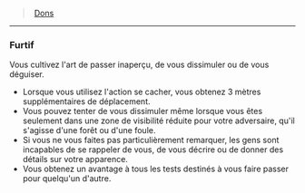 ﻿---
!FeatItem
Id: feats_hd.md#furtif
ParentLink: feats_hd.md#dons
Name: Furtif
ParentName: Dons
NameLevel: 3
Attributes:
  Name: Furtif
  Markdown: >+
    ### <!--Name-->Furtif<!--/Name-->


    Vous cultivez l'art de passer inaperçu, de vous dissimuler ou de vous déguiser.


    * Lorsque vous utilisez l'action se cacher, vous obtenez 3 mètres supplémentaires de déplacement.

    * Vous pouvez tenter de vous dissimuler même lorsque vous êtes seulement dans une zone de visibilité réduite pour votre adversaire, qu'il s'agisse d'une forêt ou d'une foule.

    * Si vous ne vous faites pas particulièrement remarquer, les gens sont incapables de se rappeler de vous, de vous décrire ou de donner des détails sur votre apparence.

    * Vous obtenez un avantage à tous les tests destinés à vous faire passer pour quelqu'un d'autre.

AttributesDictionary: >+
  Name: Furtif

  Markdown: >+

    ### <!--Name-->Furtif<!--/Name-->





    Vous cultivez l'art de passer inaperçu, de vous dissimuler ou de vous déguiser.





    * Lorsque vous utilisez l'action se cacher, vous obtenez 3 mètres supplémentaires de déplacement.



    * Vous pouvez tenter de vous dissimuler même lorsque vous êtes seulement dans une zone de visibilité réduite pour votre adversaire, qu'il s'agisse d'une forêt ou d'une foule.



    * Si vous ne vous faites pas particulièrement remarquer, les gens sont incapables de se rappeler de vous, de vous décrire ou de donner des détails sur votre apparence.



    * Vous obtenez un avantage à tous les tests destinés à vous faire passer pour quelqu'un d'autre.



---
> [Dons](hd_feats.md)

---

### Furtif

Vous cultivez l'art de passer inaperçu, de vous dissimuler ou de vous déguiser.

* Lorsque vous utilisez l'action se cacher, vous obtenez 3 mètres supplémentaires de déplacement.
* Vous pouvez tenter de vous dissimuler même lorsque vous êtes seulement dans une zone de visibilité réduite pour votre adversaire, qu'il s'agisse d'une forêt ou d'une foule.
* Si vous ne vous faites pas particulièrement remarquer, les gens sont incapables de se rappeler de vous, de vous décrire ou de donner des détails sur votre apparence.
* Vous obtenez un avantage à tous les tests destinés à vous faire passer pour quelqu'un d'autre.

